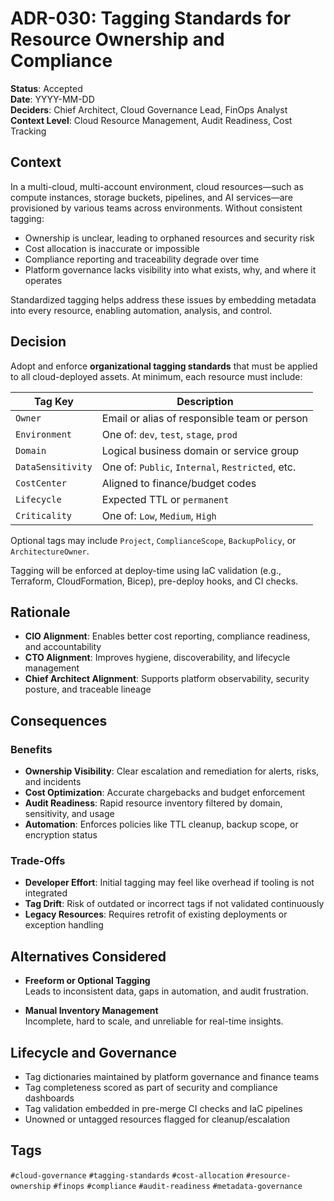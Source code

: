 # ADR-030: Tagging Standards for Resource Ownership and Compliance

**Status**: Accepted  
**Date**: YYYY-MM-DD  
**Deciders**: Chief Architect, Cloud Governance Lead, FinOps Analyst  
**Context Level**: Cloud Resource Management, Audit Readiness, Cost Tracking

## Context

In a multi-cloud, multi-account environment, cloud resources—such as compute instances, storage buckets, pipelines, and AI services—are provisioned by various teams across environments. Without consistent tagging:

- Ownership is unclear, leading to orphaned resources and security risk  
- Cost allocation is inaccurate or impossible  
- Compliance reporting and traceability degrade over time  
- Platform governance lacks visibility into what exists, why, and where it operates

Standardized tagging helps address these issues by embedding metadata into every resource, enabling automation, analysis, and control.

## Decision

Adopt and enforce **organizational tagging standards** that must be applied to all cloud-deployed assets. At minimum, each resource must include:

| Tag Key             | Description                                      |
|---------------------|--------------------------------------------------|
| `Owner`             | Email or alias of responsible team or person     |
| `Environment`       | One of: `dev`, `test`, `stage`, `prod`           |
| `Domain`            | Logical business domain or service group         |
| `DataSensitivity`   | One of: `Public`, `Internal`, `Restricted`, etc. |
| `CostCenter`        | Aligned to finance/budget codes                  |
| `Lifecycle`         | Expected TTL or `permanent`                      |
| `Criticality`       | One of: `Low`, `Medium`, `High`                  |

Optional tags may include `Project`, `ComplianceScope`, `BackupPolicy`, or `ArchitectureOwner`.

Tagging will be enforced at deploy-time using IaC validation (e.g., Terraform, CloudFormation, Bicep), pre-deploy hooks, and CI checks.

## Rationale

- **CIO Alignment**: Enables better cost reporting, compliance readiness, and accountability  
- **CTO Alignment**: Improves hygiene, discoverability, and lifecycle management  
- **Chief Architect Alignment**: Supports platform observability, security posture, and traceable lineage

## Consequences

### Benefits

- **Ownership Visibility**: Clear escalation and remediation for alerts, risks, and incidents  
- **Cost Optimization**: Accurate chargebacks and budget enforcement  
- **Audit Readiness**: Rapid resource inventory filtered by domain, sensitivity, and usage  
- **Automation**: Enforces policies like TTL cleanup, backup scope, or encryption status

### Trade-Offs

- **Developer Effort**: Initial tagging may feel like overhead if tooling is not integrated  
- **Tag Drift**: Risk of outdated or incorrect tags if not validated continuously  
- **Legacy Resources**: Requires retrofit of existing deployments or exception handling

## Alternatives Considered

- **Freeform or Optional Tagging**  
  Leads to inconsistent data, gaps in automation, and audit frustration.

- **Manual Inventory Management**  
  Incomplete, hard to scale, and unreliable for real-time insights.

## Lifecycle and Governance

- Tag dictionaries maintained by platform governance and finance teams  
- Tag completeness scored as part of security and compliance dashboards  
- Tag validation embedded in pre-merge CI checks and IaC pipelines  
- Unowned or untagged resources flagged for cleanup/escalation

## Tags

`#cloud-governance` `#tagging-standards` `#cost-allocation` `#resource-ownership` `#finops` `#compliance` `#audit-readiness` `#metadata-governance`

